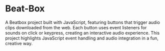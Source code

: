 # Beat-Box
A Beatbox project built with JavaScript, featuring buttons that trigger audio clips downloaded from the web. Each button uses event listeners for sounds on click or keypress, creating an interactive audio experience. This project highlights JavaScript event handling and audio integration in a fun, creative way.
